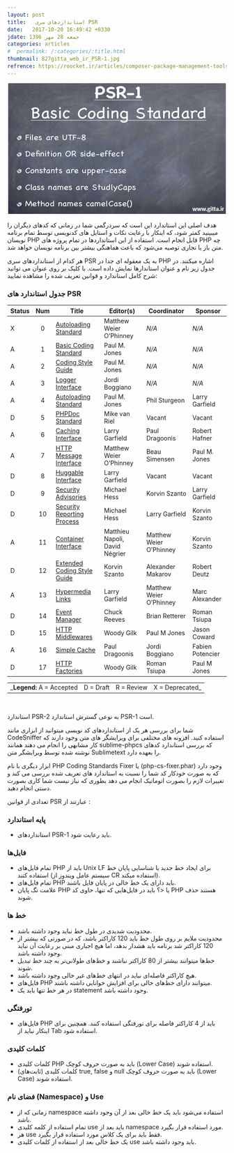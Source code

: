 ```yaml
---
layout: post
title:   استانداردهای سری PSR
date:   2017-10-20 16:49:42 +0330
jdate: جمعه 28 مهر 1396
categories: articles
#  permalink: /:categories/:title.html
thumbnail: 827gitta_web_ir_PSR-1.jpg
refrence: https://roocket.ir/articles/composer-package-management-tools-and-plugins-in-php
---
```

<div align="center">
<img src="/images/original/827gitta_web_ir_PSR-1.jpg" alt="{{page.title}}" />
</div>
<p>هدف اصلی این استاندارد این است که سردرگمی شما در زمانی که کدهای دیگران را میبینید کمتر شود، که اینکار با رعایت نکات و استایل های کدنویسی توسط تمام برنامه نویسان PHP قابل انجام است.
استفاده از این استانداردها در تمام پروژه های PHP چه متن باز یا تجاری توصیه می‌شود که باعث هماهنگی بیشتر بین برنامه نویسان خواهد شد.
<p>هر کدام از استانداردهای سری PSR به یک معقوله ای جدا در PHP اشاره میکنند.
در جدول زیر نام و عنوان استاندارها نمایش داده است. با کلیک بر روی عنوان می توانید شرح کامل استاندارد و قوانین تعریف شده را مشاهده نمایید:
</p>


<h3 >جدول استاندارد های PSR</h3>

<div class="responsive-table" >
<table style="direction:ltr">
  <thead>
    <tr>
      <th>Status</th>
      <th style="text-align: center">Num</th>
      <th>Title</th>
      <th>Editor(s)</th>
      <th>Coordinator</th>
      <th>Sponsor</th>
    </tr>
  </thead>
  <tbody>
    <tr>
      <td>X</td>
      <td style="text-align: center">0</td>
      <td><a target="_blank" href="http://www.php-fig.org/psr/psr-0/">Autoloading Standard</a></td>
      <td>Matthew Weier O’Phinney</td>
      <td><em>N/A</em></td>
      <td><em>N/A</em></td>
    </tr>
    <tr>
      <td>A</td>
      <td style="text-align: center">1</td>
      <td><a target="_blank" href="http://www.php-fig.org/psr/psr-1/">Basic Coding Standard</a></td>
      <td>Paul M. Jones</td>
      <td><em>N/A</em></td>
      <td><em>N/A</em></td>
    </tr>
    <tr>
      <td>A</td>
      <td style="text-align: center">2</td>
      <td><a target="_blank" href="http://www.php-fig.org/psr/psr-2/">Coding Style Guide</a></td>
      <td>Paul M. Jones</td>
      <td><em>N/A</em></td>
      <td><em>N/A</em></td>
    </tr>
    <tr>
      <td>A</td>
      <td style="text-align: center">3</td>
      <td><a target="_blank" href="http://www.php-fig.org/psr/psr-3/">Logger Interface</a></td>
      <td>Jordi Boggiano</td>
      <td><em>N/A</em></td>
      <td><em>N/A</em></td>
    </tr>
    <tr>
      <td>A</td>
      <td style="text-align: center">4</td>
      <td><a target="_blank" href="http://www.php-fig.org/psr/psr-4/">Autoloading Standard</a></td>
      <td>Paul M. Jones</td>
      <td>Phil Sturgeon</td>
      <td>Larry Garfield</td>
    </tr>
    <tr>
      <td>D</td>
      <td style="text-align: center">5</td>
      <td><a target="_blank" href="https://github.com/phpDocumentor/fig-standards/tree/master/proposed">PHPDoc Standard</a></td>
      <td>Mike van Riel</td>
      <td>Vacant</td>
      <td>Vacant</td>
    </tr>
    <tr>
      <td>A</td>
      <td style="text-align: center">6</td>
      <td><a target="_blank" href="http://www.php-fig.org/psr/psr-6/">Caching Interface</a></td>
      <td>Larry Garfield</td>
      <td>Paul Dragoonis</td>
      <td>Robert Hafner</td>
    </tr>
    <tr>
      <td>A</td>
      <td style="text-align: center">7</td>
      <td><a target="_blank" href="http://www.php-fig.org/psr/psr-7/">HTTP Message Interface</a></td>
      <td>Matthew Weier O’Phinney</td>
      <td>Beau Simensen</td>
      <td>Paul M. Jones</td>
    </tr>
    <tr>
      <td>D</td>
      <td style="text-align: center">8</td>
      <td><a target="_blank" href="https://github.com/php-fig/fig-standards/blob/master/proposed/psr-8-hug">Huggable Interface</a></td>
      <td>Larry Garfield</td>
      <td>Vacant</td>
      <td>Vacant</td>
    </tr>
    <tr>
      <td>D</td>
      <td style="text-align: center">9</td>
      <td><a target="_blank" href="https://github.com/php-fig/fig-standards/blob/master/proposed/security-disclosure-publication.md">Security Advisories</a></td>
      <td>Michael Hess</td>
      <td>Korvin Szanto</td>
      <td>Larry Garfield</td>
    </tr>
    <tr>
      <td>D</td>
      <td style="text-align: center">10</td>
      <td><a target="_blank" href="https://github.com/php-fig/fig-standards/blob/master/proposed/security-reporting-process.md">Security Reporting Process</a></td>
      <td>Michael Hess</td>
      <td>Larry Garfield</td>
      <td>Korvin Szanto</td>
    </tr>
    <tr>
      <td>A</td>
      <td style="text-align: center">11</td>
      <td><a target="_blank" href="http://www.php-fig.org/psr/psr-11/">Container Interface</a></td>
      <td>Matthieu Napoli, David Négrier</td>
      <td>Matthew Weier O’Phinney</td>
      <td>Korvin Szanto</td>
    </tr>
    <tr>
      <td>D</td>
      <td style="text-align: center">12</td>
      <td><a target="_blank" href="https://github.com/php-fig/fig-standards/blob/master/proposed/extended-coding-style-guide.md">Extended Coding Style Guide</a></td>
      <td>Korvin Szanto</td>
      <td>Alexander Makarov</td>
      <td>Robert Deutz</td>
    </tr>
    <tr>
      <td>A</td>
      <td style="text-align: center">13</td>
      <td><a target="_blank" href="http://www.php-fig.org/psr/psr-13/">Hypermedia Links</a></td>
      <td>Larry Garfield</td>
      <td>Matthew Weier O’Phinney</td>
      <td>Marc Alexander</td>
    </tr>
    <tr>
      <td>D</td>
      <td style="text-align: center">14</td>
      <td><a target="_blank" href="https://github.com/php-fig/fig-standards/blob/master/proposed/event-manager.md">Event Manager</a></td>
      <td>Chuck Reeves</td>
      <td>Brian Retterer</td>
      <td>Roman Tsiupa</td>
    </tr>
    <tr>
      <td>D</td>
      <td style="text-align: center">15</td>
      <td><a target="_blank" href="https://github.com/php-fig/fig-standards/blob/master/proposed/http-middleware">HTTP Middlewares</a></td>
      <td>Woody Gilk</td>
      <td>Paul M Jones</td>
      <td>Jason Coward</td>
    </tr>
    <tr>
      <td>A</td>
      <td style="text-align: center">16</td>
      <td><a target="_blank" href="http://www.php-fig.org/psr/psr-16/">Simple Cache</a></td>
      <td>Paul Dragoonis</td>
      <td>Jordi Boggiano</td>
      <td>Fabien Potencier</td>
    </tr>
    <tr>
      <td>D</td>
      <td style="text-align: center">17</td>
      <td><a target="_blank" href="https://github.com/php-fig/fig-standards/tree/master/proposed/http-factory">HTTP Factories</a></td>
      <td>Woody Gilk</td>
      <td>Roman Tsiupa</td>
      <td>Paul M Jones</td>
    </tr>
  </tbody>
</table></div>

<div class="responsive-table">
<table style="direction:ltr">
  <tbody>
    <tr>
      <td>_<strong>Legend:</strong> A = Accepted</td>
      <td>D = Draft</td>
      <td>R = Review</td>
      <td>X = Deprecated_</td>
    </tr>
  </tbody>
</table></div>


<br>

<p>استاندارد PSR-2 به نوعی گسترش استاندارد PSR-1 است.</p>

<p>شما برای بررسی هر یک از استانداردهای کد نویسی میتوانید از ابزاری مانند CodeSniffer استفاده کنید. افزونه های مختلفی برای ویرایشگر های متن وجود دارند که کار مشابهی را انجام می دهند همانند sublime-phpcs که بررسی استاندارد کدهای نوشته شده توسط ویرایشگر متن Sublimetext را بعهده دارد.</p>

<p>ابزار دیگری با نام&nbsp;PHP&nbsp;Coding Standards Fixer یا (php-cs-fixer.phar) وجود دارد که به صورت خودکار کد شما را نسبت به استاندارد های تعریف شده بررسی می کند و تغییرات لازم را بصورت اتوماتیک انجام می دهد بطوری که نیاز نیست شما کاری بصورت دستی انجام دهید.</p>
<p>
تعدادی از قوانین PSR  عبارتند از :
</p>



<h3>پایه استاندارد</h3>

<p>
<ul>
<li>
استانداردهای PSR-1 باید رعایت شود.
</li>
</ul>
</p>

<h3>فایل‌ها</h3>
<ul>
<li>تمام فایل‌های PHP باید از Unix LF برای ایجاد خط جدید یا شناسایی پایان خط استفاده کنند (سیستم عامل ویندوز از CR استفاده میکند).</li>

<li>تمام فایل‌های PHP باید دارای یک خط خالی در پایان فایل باشند.</li>

<li>علامت تگ پایان PHP یا&nbsp;&lt;؟&nbsp;باید در فایل‌هایی که تنها، حاوی کد PHP هستند حذف شوند.</li>
</ul>
<h3>خط‌ ها</h3>
<ul>
<li>محدودیت شدیدی در طول خط نباید وجود داشته باشد.</li>

<li>محدودیت ملایم بر روی طول خط باید 120 کاراکتر باشد، که در صورتی که بیشتر از 120 کاراکتر شد برنامه باید هشدار بدهد، اما هیچ اجباری مبنی بر رعایت آن نباید وجود داشته باشد.</li>

<li>خط‌ها میتوانند بیشتر از 80 کاراکتر نباشند و خط‌های طولانی‌تر به چند خط تبدیل شوند.</li>

<li>هیچ کاراکتر فاصله‌ای نباید در انتهای خط‌های غیر خالی وجود داشته باشد.</li>

<li>فایل‌های PHP میتوانند دارای خط‌های خالی برای افزایش خوانایی داشته باشند.</li>

<li>در هر خط تنها باید یک statement وجود داشته باشد.</li>
</ul>
<h3>تورفتگی</h3>
<ul>
<li>فایل‌های PHP باید از 4 کاراکتر فاصله برای تورفتگی استفاده کنند. همچنین برای اینکار نباید از Tab استفاده شود.</li>
</ul>
<h3>کلمات کلیدی</h3>
<ul>
<li>کلمات کلیدی PHP باید به صورت حروف کوچک (Lower Case) استفاده شوند.</li>

<li>کلمات کلیدی (ثابت‌های)&nbsp;true,&nbsp;false&nbsp;و&nbsp;null&nbsp;باید به صورت حروف کوچک (Lower Case) استفاده شوند.</li>
</ul>
<h3>فضای نام (Namespace) و Use</h3>
<ul>
<li>زمانی که از&nbsp;namespace&nbsp;استفاده می‌شود باید یک خط خالی بعد از آن وجود داشته باشد.</li>

<li>تمام استفاده از کلمه کلیدی&nbsp;use&nbsp;باید بعد از&nbsp;namespace&nbsp;مورد استفاده قرار بگیرد.</li>

<li>هر&nbsp;use&nbsp;فقط باید برای یک کلاس مورد استفاده قرار بگیرد.</li>

<li>یک خط خالی بعد از استفاده از کلمات کلیدی&nbsp;use&nbsp;باید وجود داشته باشد.</li>
</ul>
